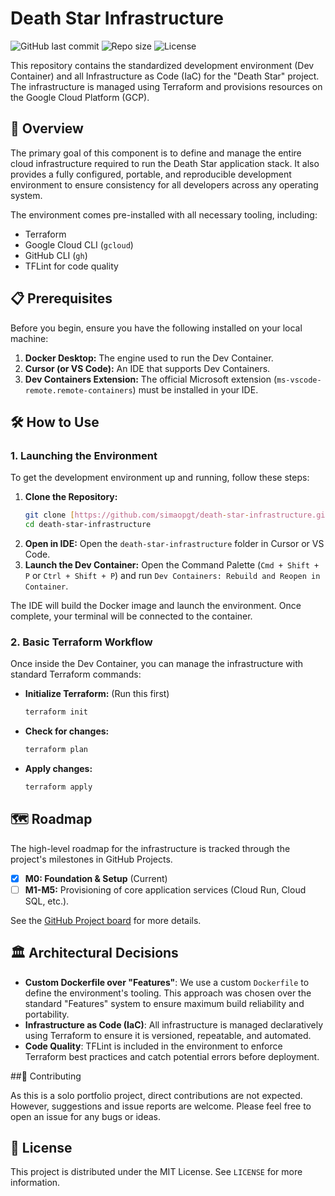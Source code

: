 # Death Star Infrastructure

![GitHub last commit](https://img.shields.io/github/last-commit/simaopgt/death-star-infrastructure?style=for-the-badge)
![Repo size](https://img.shields.io/github/repo-size/simaopgt/death-star-infrastructure?style=for-the-badge)
![License](https://img.shields.io/github/license/simaopgt/death-star-infrastructure?style=for-the-badge)

This repository contains the standardized development environment (Dev Container) and all Infrastructure as Code (IaC) for the "Death Star" project. The infrastructure is managed using Terraform and provisions resources on the Google Cloud Platform (GCP).

## 🚀 Overview

The primary goal of this component is to define and manage the entire cloud infrastructure required to run the Death Star application stack. It also provides a fully configured, portable, and reproducible development environment to ensure consistency for all developers across any operating system.

The environment comes pre-installed with all necessary tooling, including:
* Terraform
* Google Cloud CLI (`gcloud`)
* GitHub CLI (`gh`)
* TFLint for code quality

## 📋 Prerequisites

Before you begin, ensure you have the following installed on your local machine:

1.  **Docker Desktop:** The engine used to run the Dev Container.
2.  **Cursor (or VS Code):** An IDE that supports Dev Containers.
3.  **Dev Containers Extension:** The official Microsoft extension (`ms-vscode-remote.remote-containers`) must be installed in your IDE.

## 🛠️ How to Use

### 1. Launching the Environment

To get the development environment up and running, follow these steps:

1.  **Clone the Repository:**
    ```bash
    git clone [https://github.com/simaopgt/death-star-infrastructure.git](https://github.com/simaopgt/death-star-infrastructure.git)
    cd death-star-infrastructure
    ```
2.  **Open in IDE:** Open the `death-star-infrastructure` folder in Cursor or VS Code.
3.  **Launch the Dev Container:** Open the Command Palette (`Cmd + Shift + P` or `Ctrl + Shift + P`) and run `Dev Containers: Rebuild and Reopen in Container`.

The IDE will build the Docker image and launch the environment. Once complete, your terminal will be connected to the container.

### 2. Basic Terraform Workflow

Once inside the Dev Container, you can manage the infrastructure with standard Terraform commands:

* **Initialize Terraform:** (Run this first)
    ```bash
    terraform init
    ```
* **Check for changes:**
    ```bash
    terraform plan
    ```
* **Apply changes:**
    ```bash
    terraform apply
    ```

## 🗺️ Roadmap

The high-level roadmap for the infrastructure is tracked through the project's milestones in GitHub Projects.
* [X] **M0: Foundation & Setup** (Current)
* [ ] **M1-M5:** Provisioning of core application services (Cloud Run, Cloud SQL, etc.).

See the [GitHub Project board](<https://github.com/users/simaopgt/projects/3>) for more details.

## 🏛️ Architectural Decisions

* **Custom Dockerfile over "Features"**: We use a custom `Dockerfile` to define the environment's tooling. This approach was chosen over the standard "Features" system to ensure maximum build reliability and portability.
* **Infrastructure as Code (IaC)**: All infrastructure is managed declaratively using Terraform to ensure it is versioned, repeatable, and automated.
* **Code Quality**: TFLint is included in the environment to enforce Terraform best practices and catch potential errors before deployment.

##🤝 Contributing

As this is a solo portfolio project, direct contributions are not expected. However, suggestions and issue reports are welcome. Please feel free to open an issue for any bugs or ideas.

## 📄 License

This project is distributed under the MIT License. See `LICENSE` for more information.
